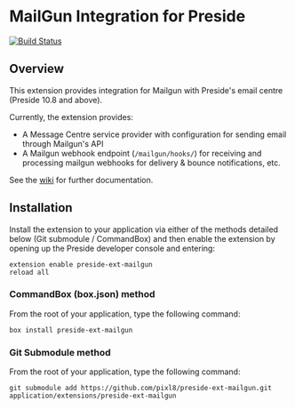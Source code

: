 # MailGun Integration for Preside

[![Build Status](https://travis-ci.org/pixl8/preside-ext-mailgun.svg?branch=stable)](https://travis-ci.org/pixl8/preside-ext-mailgun)

## Overview

This extension provides integration for Mailgun with Preside's email centre (Preside 10.8 and above).

Currently, the extension provides:

* A Message Centre service provider with configuration for sending email through Mailgun's API
* A Mailgun webhook endpoint (`/mailgun/hooks/`) for receiving and processing mailgun webhooks for delivery & bounce notifications, etc.

See the [wiki](https://github.com/pixl8/preside-ext-mailgun/wiki) for further documentation.

## Installation

Install the extension to your application via either of the methods detailed below (Git submodule / CommandBox) and then enable the extension by opening up the Preside developer console and entering:

```
extension enable preside-ext-mailgun
reload all
```

### CommandBox (box.json) method

From the root of your application, type the following command:

```
box install preside-ext-mailgun
```

### Git Submodule method

From the root of your application, type the following command:

```
git submodule add https://github.com/pixl8/preside-ext-mailgun.git application/extensions/preside-ext-mailgun
```